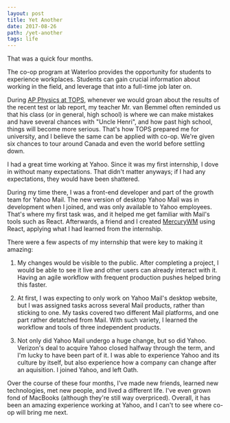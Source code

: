 ```yaml
---
layout: post
title: Yet Another
date: 2017-08-26
path: /yet-another
tags: life
---
```


That was a quick four months.

The co-op program at Waterloo provides the opportunity for students to experience workplaces. Students can gain crucial information about working in the field, and leverage that into a full-time job later on.

During [AP Physics at TOPS](https://michaelkim.me/2017/04/20/ap-physics.html), whenever we would groan about the results of the recent test or lab report, my teacher Mr. van Bemmel often reminded us that his class (or in general, high school) is where we can make mistakes and have several chances with "Uncle Henri", and how past high school, things will become more serious. That's how TOPS prepared me for university, and I believe the same can be applied with co-op. We're given six chances to tour around Canada and even the world before settling down.

I had a great time working at Yahoo. Since it was my first internship, I dove in without many expectations. That didn't matter anyways; if I had any expectations, they would have been shattered.

During my time there, I was a front-end developer and part of the growth team for Yahoo Mail. The new version of desktop Yahoo Mail was in development when I joined, and was only available to Yahoo employees. That's where my first task was, and it helped me get familiar with Mail's tools such as React. Afterwards, a friend and I created [MercuryWM](https://github.com/wheel-org/mercurywm) using React, applying what I had learned from the internship.

There were a few aspects of my internship that were key to making it amazing:

1.  My changes would be visible to the public. After completing a project, I would be able to see it live and other users can already interact with it. Having an agile workflow with frequent production pushes helped bring this faster.

2.  At first, I was expecting to only work on Yahoo Mail's desktop website, but I was assigned tasks across several Mail products, rather than sticking to one. My tasks covered two different Mail platforms, and one part rather detatched from Mail. With such variety, I learned the workflow and tools of three independent products.

3.  Not only did Yahoo Mail undergo a huge change, but so did Yahoo. Verizon's deal to acquire Yahoo closed halfway through the term, and I'm lucky to have been part of it. I was able to experience Yahoo and its culture by itself, but also experience how a company can change after an aquisition. I joined Yahoo, and left Oath.

Over the course of these four months, I've made new friends, learned new technologies, met new people, and lived a different life. I've even grown fond of MacBooks (although they're still way overpriced). Overall, it has been an amazing experience working at Yahoo, and I can't to see where co-op will bring me next.
